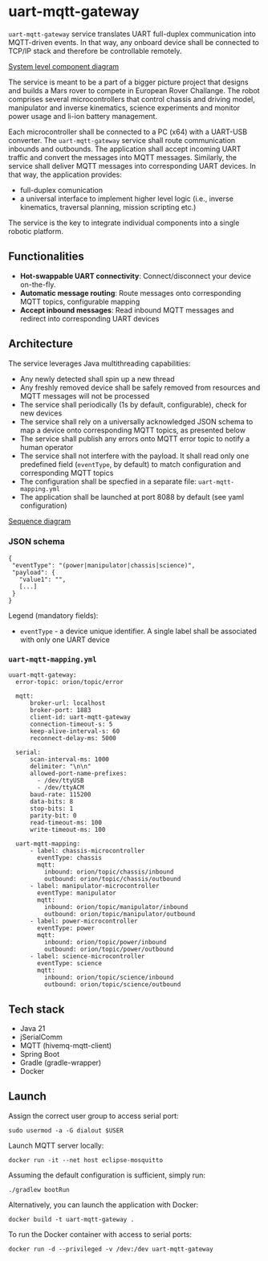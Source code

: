 # uart-mqtt-gateway

`uart-mqtt-gateway` service translates UART full-duplex communication into
MQTT-driven events. In that way, any onboard device shall be connected to TCP/IP stack
and therefore be controllable remotely.

[System level component diagram](uml/c4model/01_system_level/020_system_rover_software_component_diagram.puml)

The service is meant to be a part of a bigger picture project that designs and builds a Mars rover
to compete in European Rover Challange. The robot comprises several microcontrollers that
control chassis and driving model, manipulator and inverse kinematics, science experiments
and monitor power usage and li-ion battery management.

Each microcontroller shall be connected to a PC (x64) with a UART-USB converter. The `uart-mqtt-gateway`
service shall route communication inbounds and outbounds. The application shall accept
incoming UART traffic and convert the messages into MQTT messages. Similarly, the service shall
deliver MQTT messages into corresponding UART devices. In that way, the application provides:
* full-duplex comunication
* a universal interface to implement higher level logic (i.e., inverse kinematics, traversal planning,
mission scripting etc.)

The service is the key to integrate individual components into a single robotic platform.

## Functionalities

* **Hot-swappable UART connectivity**: Connect/disconnect your device on-the-fly.
* **Automatic message routing**: Route messages onto corresponding MQTT topics, configurable mapping
* **Accept inbound messages**: Read inbound MQTT messages and redirect into corresponding UART devices

## Architecture

The service leverages Java multithreading capabilities:
* Any newly detected shall spin up a new thread
* Any freshly removed device shall be safely removed from resources and MQTT messages will not be processed
* The service shall periodically (1s by default, configurable), check for new devices
* The service shall rely on a universally acknowledged JSON schema to map a device onto corresponding MQTT topics, as presented below
* The service shall publish any errors onto MQTT error topic to notify a human operator
* The service shall not interfere with the payload. It shall read only one predefined 
field (`eventType`, by default) to match configuration and corresponding MQTT topics
* The configuration shall be specfied in a separate file: `uart-mqtt-mapping.yml`
* The application shall be launched at port 8088 by default (see yaml configuration)

[Sequence diagram](uml/c4model/02_container_level/020_container_rover_software_sequence_diagram_chassis_firmware.puml)

### JSON schema
```
{
 "eventType": "(power|manipulator|chassis|science)",
 "payload": {
   "value1": "",
   [...]
 }
}
```

Legend (mandatory fields):
* `eventType` - a device unique identifier. A single label shall be associated with only one UART device

### `uart-mqtt-mapping.yml`
```
uuart-mqtt-gateway:
  error-topic: orion/topic/error

  mqtt:
      broker-url: localhost
      broker-port: 1883
      client-id: uart-mqtt-gateway
      connection-timeout-s: 5
      keep-alive-interval-s: 60
      reconnect-delay-ms: 5000

  serial:
      scan-interval-ms: 1000
      delimiter: "\n\n"
      allowed-port-name-prefixes: 
        - /dev/ttyUSB
        - /dev/ttyACM
      baud-rate: 115200
      data-bits: 8
      stop-bits: 1
      parity-bit: 0
      read-timeout-ms: 100
      write-timeout-ms: 100

  uart-mqtt-mapping:
      - label: chassis-microcontroller
        eventType: chassis
        mqtt:
          inbound: orion/topic/chassis/inbound
          outbound: orion/topic/chassis/outbound
      - label: manipulator-microcontroller
        eventType: manipulator
        mqtt:
          inbound: orion/topic/manipulator/inbound
          outbound: orion/topic/manipulator/outbound
      - label: power-microcontroller
        eventType: power
        mqtt:
          inbound: orion/topic/power/inbound
          outbound: orion/topic/power/outbound
      - label: science-microcontroller
        eventType: science
        mqtt:
          inbound: orion/topic/science/inbound
          outbound: orion/topic/science/outbound

```


## Tech stack

* Java 21
* jSerialComm
* MQTT (hivemq-mqtt-client)
* Spring Boot
* Gradle (gradle-wrapper)
* Docker

## Launch

Assign the correct user group to access serial port:
```
sudo usermod -a -G dialout $USER
```

Launch MQTT server locally:
```
docker run -it --net host eclipse-mosquitto
```

Assuming the default configuration is sufficient, simply run:
```
./gradlew bootRun
```

Alternatively, you can launch the application with Docker:
```/usr/bin/env bash
docker build -t uart-mqtt-gateway .
```

To run the Docker container with access to serial ports:
```/usr/bin/env bash
docker run -d --privileged -v /dev:/dev uart-mqtt-gateway
